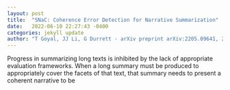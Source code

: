 ```yaml
---
layout: post
title:  "SNaC: Coherence Error Detection for Narrative Summarization"
date:   2022-06-10 22:27:43 -0400
categories: jekyll update
author: "T Goyal, JJ Li, G Durrett - arXiv preprint arXiv:2205.09641, 2022"
---
```

Progress in summarizing long texts is inhibited by the lack of appropriate evaluation frameworks. When a long summary must be produced to appropriately cover the facets of that text, that summary needs to present a coherent narrative to be